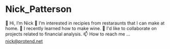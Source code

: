 # Nick_Patterson
👋 Hi, I’m Nick
👀 I’m interested in recipies from restaraunts that I can make at home.
🌱 I recently learned how to make wine.
💞️ I'd like to collaborate on projects related to financial analysis.
📫 How to reach me ... nick@protend.net
